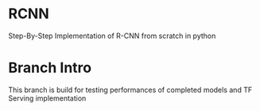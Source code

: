 # RCNN
Step-By-Step Implementation of R-CNN from scratch in python

# Branch Intro
This branch is build for testing performances of completed models and TF Serving implementation
